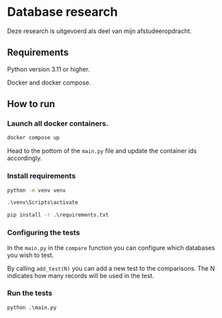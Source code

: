 # Database research

Deze research is uitgevoerd als deel van mijn afstudeeropdracht.

## Requirements

Python version 3.11 or higher.

Docker and docker compose.

## How to run

### Launch all docker containers.

```cmd
docker compose up
```

Head to the pottom of the `main.py` file and update the container ids accordingly.

### Install requirements

```cmd
python -m venv venv

.\venv\Scripts\activate

pip install -r .\requirements.txt
```

### Configuring the tests

In the `main.py` in the `compare` function you can configure which databases you wish to test.

By calling `add_test(N)` you can add a new test to the comparisons. The N indicates how many records will be used in the test.

### Run the tests

```cmd
python .\main.py
```
